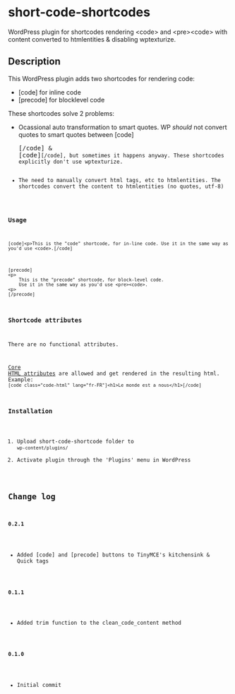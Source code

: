 short-code-shortcodes
=====================

WordPress plugin for shortcodes rendering &lt;code> and &lt;pre>&lt;code> with content converted to htmlentities &amp; disabling wptexturize.

Description
--------------------------------------

This WordPress plugin adds two shortcodes for rendering code:

-   [code] for inline code
-   [precode] for blocklevel code

These shortcodes solve 2 problems:

* Ocassional auto transformation to smart quotes. WP _should_ not convert quotes to smart quotes between [code]<pre>[/code] & [code]<code>[/code], but sometimes it happens anyway. These shortcodes explicitly don't use wptexturize.
* The need to manually convert html tags, etc to htmlentities. The shortcodes convert the content to htmlentities (no quotes, utf-8)

### Usage
`[code]<p>This is the "code" shortcode, for in-line code. Use it in the same way as you'd use <code>.[/code]`

    [precode]
    <p>
        This is the "precode" shortcode, for block-level code.
        Use it in the same way as you'd use <pre><code>.
    <p>
    [/precode]

### Shortcode attributes
There are no functional attributes. 

[Core HTML attributes](http://www.w3.org/wiki/HTML/Attributes/_Global#Core_Attributes) are allowed and get rendered in the resulting html. Example:
`[code class="code-html" lang="fr-FR"]<h1>Le monde est a nous</h1>[/code]`

### Installation
1. Upload short-code-shortcode folder to `wp-content/plugins/`
1. Activate plugin through the 'Plugins' menu in WordPress

## Change log
#### 0.2.1
* Added [code] and [precode] buttons to TinyMCE's kitchensink & Quick tags

#### 0.1.1
* Added trim function to the clean_code_content method

#### 0.1.0
* Initial commit